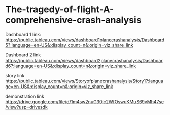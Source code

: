 # The-tragedy-of-flight-A-comprehensive-crash-analysis


Dashboard 1 link:
https://public.tableau.com/views/dashboard1planecrashanalysis/Dashboard5?:language=en-US&:display_count=n&:origin=viz_share_link

Dashboard 2 link
https://public.tableau.com/views/dashboard2planecrashanalysis/Dashboard6?:language=en-US&:display_count=n&:origin=viz_share_link

story link
https://public.tableau.com/views/Storyofplanecrashanalysis/Story1?:language=en-US&:display_count=n&:origin=viz_share_link

demonstration link
https://drive.google.com/file/d/1m4sw2nuG30lc2WfOswuKMuS69vMh47se/view?usp=drivesdk
